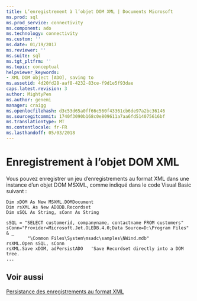 ```yaml
---
title: L’enregistrement à l’objet DOM XML | Documents Microsoft
ms.prod: sql
ms.prod_service: connectivity
ms.component: ado
ms.technology: connectivity
ms.custom: ''
ms.date: 01/19/2017
ms.reviewer: ''
ms.suite: sql
ms.tgt_pltfrm: ''
ms.topic: conceptual
helpviewer_keywords:
- XML DOM object [ADO], saving to
ms.assetid: 4d20fd28-aaf8-4232-83ce-f9d1e5f93dae
caps.latest.revision: 3
author: MightyPen
ms.author: genemi
manager: craigg
ms.openlocfilehash: d3c53d65a0ff66c560f43361cb6de97a2bc36146
ms.sourcegitcommit: 1740f3090b168c0e809611a7aa6fd514075616bf
ms.translationtype: MT
ms.contentlocale: fr-FR
ms.lasthandoff: 05/03/2018
---
```

# <a name="saving-to-the-xml-dom-object"></a>Enregistrement à l’objet DOM XML
Vous pouvez enregistrer un jeu d’enregistrements au format XML dans une instance d’un objet DOM MSXML, comme indiqué dans le code Visual Basic suivant :  
  
```  
Dim xDOM As New MSXML.DOMDocument  
Dim rsXML As New ADODB.Recordset  
Dim sSQL As String, sConn As String  
  
sSQL = "SELECT customerid, companyname, contactname FROM customers"  
sConn="Provider=Microsoft.Jet.OLEDB.4.0;Data Source=D:\Program Files" & _  
        "\Common Files\System\msadc\samples\NWind.mdb"  
rsXML.Open sSQL, sConn  
rsXML.Save xDOM, adPersistADO   'Save Recordset directly into a DOM tree.  
...  
```  
  
## <a name="see-also"></a>Voir aussi  
 [Persistance des enregistrements au format XML](../../../ado/guide/data/persisting-records-in-xml-format.md)
